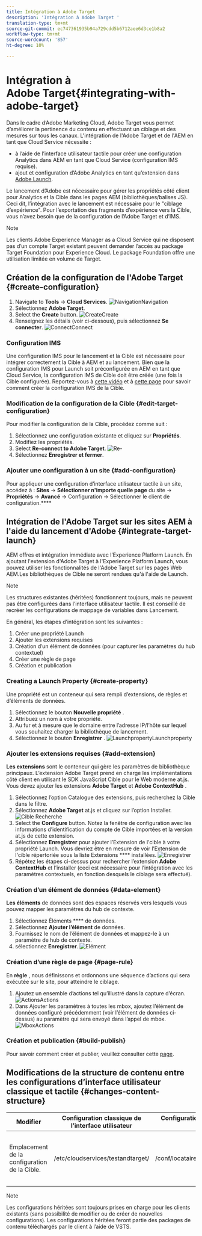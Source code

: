```yaml
---
title: Intégration à Adobe Target
description: 'Intégration à Adobe Target '
translation-type: tm+mt
source-git-commit: ec747361935b94a729cdd5b6712aee6d3ce1b8a2
workflow-type: tm+mt
source-wordcount: '857'
ht-degree: 10%

---
```



# Intégration à Adobe Target{#integrating-with-adobe-target}

Dans le cadre d’Adobe Marketing Cloud, Adobe Target vous permet d’améliorer la pertinence du contenu en effectuant un ciblage et des mesures sur tous les canaux. L&#39;intégration de l&#39;Adobe Target et de l&#39;AEM en tant que Cloud Service nécessite :

* à l’aide de l’interface utilisateur tactile pour créer une configuration Analytics dans AEM en tant que Cloud Service (configuration IMS requise).
* ajout et configuration d’Adobe Analytics en tant qu’extension dans [Adobe Launch](https://docs.adobe.com/content/help/en/launch/using/intro/get-started/quick-start.html).

Le lancement d’Adobe est nécessaire pour gérer les propriétés côté client pour Analytics et la Cible dans les pages AEM (bibliothèques/balises JS). Ceci dit, l’intégration avec le lancement est nécessaire pour le &quot;ciblage d’expérience&quot;. Pour l’exportation des fragments d’expérience vers la Cible, vous n’avez besoin que de la configuration de l’Adobe Target et d’IMS.

>[!NOTE]
>
>Les clients Adobe Experience Manager as a Cloud Service qui ne disposent pas d’un compte Target existant peuvent demander l’accès au package Target Foundation pour Experience Cloud. Le package Foundation offre une utilisation limitée en volume de Target.

## Création de la configuration de l&#39;Adobe Target {#create-configuration}

1. Navigate to **Tools** → **Cloud Services**.
   ![](assets/cloudservice.png "NavigationNavigation")
2. Sélectionnez **Adobe Target**.
3. Select the **Create** button.
   ![](assets/tenant.png "CreateCreate")
4. Renseignez les détails (voir ci-dessous), puis sélectionnez **Se connecter**.
   ![](assets/open_screen.png "ConnectConnect")

### Configuration IMS

Une configuration IMS pour le lancement et la Cible est nécessaire pour intégrer correctement la Cible à AEM et au lancement. Bien que la configuration IMS pour Launch soit préconfigurée en AEM en tant que Cloud Service, la configuration IMS de Cible doit être créée (une fois la Cible configurée). Reportez-vous à [cette vidéo](https://helpx.adobe.com/experience-manager/kt/sites/using/aem-sites-target-standard-technical-video-understand.html) et à [cette page](https://docs.adobe.com/content/help/en/experience-manager-65/administering/integration/integration-ims-adobe-io.html) pour savoir comment créer la configuration IMS de la Cible.

### Modification de la configuration de la Cible {#edit-target-configuration}

Pour modifier la configuration de la Cible, procédez comme suit :

1. Sélectionnez une configuration existante et cliquez sur **Propriétés**.
2. Modifiez les propriétés.
3. Select **Re-connect to Adobe Target**.
   ![Re-](assets/edit_config_page.png "connectRe-connect")
4. Sélectionnez **Enregistrer et fermer**.

### Ajouter une configuration à un site {#add-configuration}

Pour appliquer une configuration d’interface utilisateur tactile à un site, accédez à : **Sites** → **Sélectionner n&#39;importe quelle page** du site → **Propriétés** → **Avancé** → Configuration → Sélectionner le client de configuration.****

## Intégration de l&#39;Adobe Target sur les sites AEM à l&#39;aide du lancement d&#39;Adobe {#integrate-target-launch}

AEM offres et intégration immédiate avec l’Experience Platform Launch. En ajoutant l&#39;extension d&#39;Adobe Target à l&#39;Experience Platform Launch, vous pouvez utiliser les fonctionnalités de l&#39;Adobe Target sur les pages Web AEM.Les bibliothèques de Cible ne seront rendues qu&#39;à l&#39;aide de Launch.

>[!NOTE]
>
>Les structures existantes (héritées) fonctionnent toujours, mais ne peuvent pas être configurées dans l’interface utilisateur tactile. Il est conseillé de recréer les configurations de mappage de variables dans Lancement.

En général, les étapes d’intégration sont les suivantes :

1. Créer une propriété Launch
2. Ajouter les extensions requises
3. Création d’un élément de données (pour capturer les paramètres du hub contextuel)
4. Créer une règle de page
5. Création et publication

### Creating a Launch Property {#create-property}

Une propriété est un conteneur qui sera rempli d’extensions, de règles et d’éléments de données.

1. Sélectionnez le bouton **Nouvelle propriété** .
2. Attribuez un nom à votre propriété.
3. Au fur et à mesure que le domaine entre l’adresse IP/l’hôte sur lequel vous souhaitez charger la bibliothèque de lancement.
4. Sélectionnez le bouton **Enregistrer** .
   ![](assets/properties_newproperty.png "LaunchpropertyLaunchproperty")

### Ajouter les extensions requises {#add-extension}

**Les extensions** sont le conteneur qui gère les paramètres de bibliothèque principaux. L’extension Adobe Target prend en charge les implémentations côté client en utilisant le SDK JavaScript Cible pour le Web moderne at.js. Vous devez ajouter les extensions **Adobe Target** et **Adobe ContextHub** .

1. Sélectionnez l’option Catalogue des extensions, puis recherchez la Cible dans le filtre.
2. Sélectionnez **Adobe Target** at.js et cliquez sur l’option Installer.
   ![Cible Recherche](assets/search_ext.png "SearchTarget")
3. Select the **Configure** button. Notez la fenêtre de configuration avec les informations d’identification du compte de Cible importées et la version at.js de cette extension.
4. Sélectionnez **Enregistrer** pour ajouter l’Extension de l&#39;cible à votre propriété Launch. Vous devriez être en mesure de voir l’Extension de l&#39;cible répertoriée sous la liste Extensions **** installées.
   ![Enregistrer](assets/configure_extension.png "l&#39;extensionEnregistrer l&#39;extension")
5. Répétez les étapes ci-dessus pour rechercher l’extension **Adobe ContextHub** et l’installer (ceci est nécessaire pour l’intégration avec les paramètres contextuels, en fonction desquels le ciblage sera effectué).

### Création d’un élément de données {#data-element}

**Les éléments** de données sont des espaces réservés vers lesquels vous pouvez mapper les paramètres du hub de contexte.

1. Sélectionnez Éléments **** de données.
2. Sélectionnez **Ajouter l’élément** de données.
3. Fournissez le nom de l’élément de données et mappez-le à un paramètre de hub de contexte.
4. sélectionnez **Enregistrer**.
   ![Elément](assets/data_elem.png "DataElementData")

### Création d’une règle de page {#page-rule}

En **règle** , nous définissons et ordonnons une séquence d’actions qui sera exécutée sur le site, pour atteindre le ciblage.

1. Ajoutez un ensemble d’actions tel qu’illustré dans la capture d’écran.
   ![](assets/rules.png "ActionsActions")
2. Dans Ajouter les paramètres à toutes les mbox, ajoutez l’élément de données configuré précédemment (voir l’élément de données ci-dessus) au paramètre qui sera envoyé dans l’appel de mbox.
   ![](assets/map_data.png "MboxActions")

### Création et publication {#build-publish}

Pour savoir comment créer et publier, veuillez consulter cette [page](https://docs.adobe.com/content/help/en/experience-manager-learn/aem-target-tutorial/aem-target-implementation/using-launch-adobe-io.html).

## Modifications de la structure de contenu entre les configurations d’interface utilisateur classique et tactile {#changes-content-structure}

| **Modifier** | **Configuration classique de l’interface utilisateur** | **Configuration de l’interface utilisateur tactile** | **Conséquences** |
|---|---|---|---|
| Emplacement de la configuration de la Cible. | /etc/cloudservices/testandtarget/ | /conf/locataire/settings/cloudservices/cible | Auparavant, plusieurs configurations étaient présentes sous /etc/cloudservices/testandtarget, mais désormais une configuration unique sera présente sous un client. |

>[!NOTE]
>
>Les configurations héritées sont toujours prises en charge pour les clients existants (sans possibilité de modifier ou de créer de nouvelles configurations). Les configurations héritées feront partie des packages de contenu téléchargés par le client à l’aide de VSTS.
